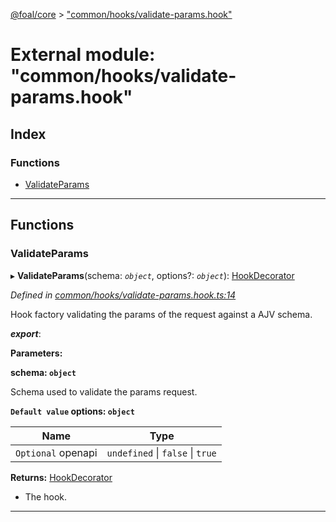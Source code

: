 [@foal/core](../README.md) > ["common/hooks/validate-params.hook"](../modules/_common_hooks_validate_params_hook_.md)

# External module: "common/hooks/validate-params.hook"

## Index

### Functions

* [ValidateParams](_common_hooks_validate_params_hook_.md#validateparams)

---

## Functions

<a id="validateparams"></a>

###  ValidateParams

▸ **ValidateParams**(schema: *`object`*, options?: *`object`*): [HookDecorator](_core_hooks_.md#hookdecorator)

*Defined in [common/hooks/validate-params.hook.ts:14](https://github.com/FoalTS/foal/blob/07f00115/packages/core/src/common/hooks/validate-params.hook.ts#L14)*

Hook factory validating the params of the request against a AJV schema.

*__export__*: 

**Parameters:**

**schema: `object`**

Schema used to validate the params request.

**`Default value` options: `object`**

| Name | Type |
| ------ | ------ |
| `Optional` openapi | `undefined` \| `false` \| `true` |

**Returns:** [HookDecorator](_core_hooks_.md#hookdecorator)
- The hook.

___

